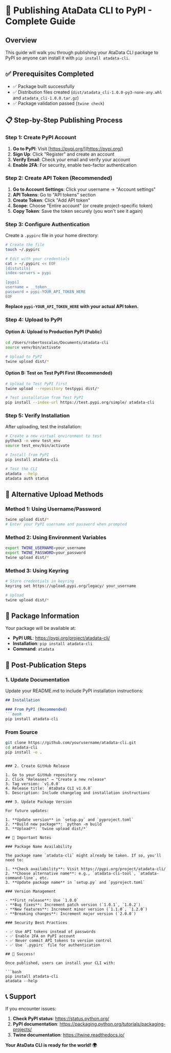 # 🚀 Publishing AtaData CLI to PyPI - Complete Guide

## Overview

This guide will walk you through publishing your AtaData CLI package to PyPI so anyone can install it with `pip install atadata-cli`.

## ✅ Prerequisites Completed

- ✅ Package built successfully
- ✅ Distribution files created (`dist/atadata_cli-1.0.0-py3-none-any.whl` and `atadata_cli-1.0.0.tar.gz`)
- ✅ Package validation passed (`twine check`)

## 📋 Step-by-Step Publishing Process

### Step 1: Create PyPI Account

1. **Go to PyPI**: Visit [https://pypi.org/](https://pypi.org/)
2. **Sign Up**: Click "Register" and create an account
3. **Verify Email**: Check your email and verify your account
4. **Enable 2FA**: For security, enable two-factor authentication

### Step 2: Create API Token (Recommended)

1. **Go to Account Settings**: Click your username → "Account settings"
2. **API Tokens**: Go to "API tokens" section
3. **Create Token**: Click "Add API token"
4. **Scope**: Choose "Entire account" (or create project-specific token)
5. **Copy Token**: Save the token securely (you won't see it again)

### Step 3: Configure Authentication

Create a `.pypirc` file in your home directory:

```bash
# Create the file
touch ~/.pypirc

# Edit with your credentials
cat > ~/.pypirc << EOF
[distutils]
index-servers = pypi

[pypi]
username = __token__
password = pypi-YOUR_API_TOKEN_HERE
EOF
```

**Replace `pypi-YOUR_API_TOKEN_HERE` with your actual API token.**

### Step 4: Upload to PyPI

#### Option A: Upload to Production PyPI (Public)

```bash
cd /Users/robertoscalas/Documents/atadata-cli
source venv/bin/activate

# Upload to PyPI
twine upload dist/*
```

#### Option B: Test on Test PyPI First (Recommended)

```bash
# Upload to Test PyPI first
twine upload --repository testpypi dist/*

# Test installation from Test PyPI
pip install --index-url https://test.pypi.org/simple/ atadata-cli
```

### Step 5: Verify Installation

After uploading, test the installation:

```bash
# Create a new virtual environment to test
python3 -m venv test_env
source test_env/bin/activate

# Install from PyPI
pip install atadata-cli

# Test the CLI
atadata --help
atadata auth status
```

## 🔧 Alternative Upload Methods

### Method 1: Using Username/Password

```bash
twine upload dist/*
# Enter your PyPI username and password when prompted
```

### Method 2: Using Environment Variables

```bash
export TWINE_USERNAME=your_username
export TWINE_PASSWORD=your_password
twine upload dist/*
```

### Method 3: Using Keyring

```bash
# Store credentials in keyring
keyring set https://upload.pypi.org/legacy/ your_username

# Upload
twine upload dist/*
```

## 📝 Package Information

Your package will be available at:
- **PyPI URL**: https://pypi.org/project/atadata-cli/
- **Installation**: `pip install atadata-cli`
- **Command**: `atadata`

## 🎯 Post-Publication Steps

### 1. Update Documentation

Update your README.md to include PyPI installation instructions:

```markdown
## Installation

### From PyPI (Recommended)
```bash
pip install atadata-cli
```

### From Source
```bash
git clone https://github.com/yourusername/atadata-cli.git
cd atadata-cli
pip install -e .
```
```

### 2. Create GitHub Release

1. Go to your GitHub repository
2. Click "Releases" → "Create a new release"
3. Tag version: `v1.0.0`
4. Release title: `AtaData CLI v1.0.0`
5. Description: Include changelog and installation instructions

### 3. Update Package Version

For future updates:

1. **Update version** in `setup.py` and `pyproject.toml`
2. **Build new package**: `python -m build`
3. **Upload**: `twine upload dist/*`

## 🚨 Important Notes

### Package Name Availability

The package name `atadata-cli` might already be taken. If so, you'll need to:

1. **Check availability**: Visit https://pypi.org/project/atadata-cli/
2. **Choose alternative name**: e.g., `atadata-cli-tool`, `atadata-command-line`, etc.
3. **Update package name** in `setup.py` and `pyproject.toml`

### Version Management

- **First release**: Use `1.0.0`
- **Bug fixes**: Increment patch version (`1.0.1`, `1.0.2`)
- **New features**: Increment minor version (`1.1.0`, `1.2.0`)
- **Breaking changes**: Increment major version (`2.0.0`)

### Security Best Practices

- ✅ Use API tokens instead of passwords
- ✅ Enable 2FA on PyPI account
- ✅ Never commit API tokens to version control
- ✅ Use `.pypirc` file for authentication

## 🎉 Success!

Once published, users can install your CLI with:

```bash
pip install atadata-cli
atadata --help
```

## 📞 Support

If you encounter issues:

1. **Check PyPI status**: https://status.python.org/
2. **PyPI documentation**: https://packaging.python.org/tutorials/packaging-projects/
3. **Twine documentation**: https://twine.readthedocs.io/

**Your AtaData CLI is ready for the world! 🌍**

